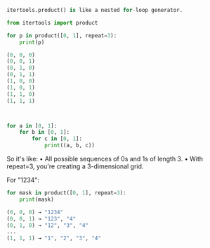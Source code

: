 
```python
itertools.product() is like a nested for-loop generator.

from itertools import product

for p in product([0, 1], repeat=3):
    print(p)

(0, 0, 0)
(0, 0, 1)
(0, 1, 0)
(0, 1, 1)
(1, 0, 0)
(1, 0, 1)
(1, 1, 0)
(1, 1, 1)



for a in [0, 1]:
    for b in [0, 1]:
        for c in [0, 1]:
            print((a, b, c))

```

So it's like:
	• All possible sequences of 0s and 1s of length 3.
	• With repeat=3, you're creating a 3-dimensional grid.


For "1234":


```python
for mask in product([0, 1], repeat=3):
    print(mask)

(0, 0, 0) → "1234"
(0, 0, 1) → "123", "4"
(0, 1, 0) → "12", "3", "4"
...
(1, 1, 1) → "1", "2", "3", "4"
```
